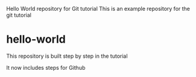 Hello World repository for Git tutorial
This is an example repository for the git tutorial
# hello-world

This repository is built step by step in the tutorial

It now includes steps for Github
